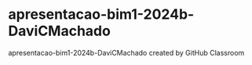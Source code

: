 # apresentacao-bim1-2024b-DaviCMachado
apresentacao-bim1-2024b-DaviCMachado created by GitHub Classroom
